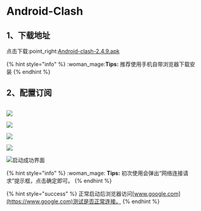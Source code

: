 # Android-Clash

## 1、下载地址

点击下载:point\_right:[Android-clash-2.4.9.apk](https://wwa.lanzoui.com/iRwkBwfsghi)

{% hint style="info" %}
:woman\_mage:**Tips:** 推荐使用手机自带浏览器下载安装
{% endhint %}

## 2、配置订阅

<div align="center">

<img src="../.gitbook/assets/1.jpg" alt="">

</div>

![](../.gitbook/assets/2.jpg)

![](../.gitbook/assets/3.jpg)

![](../.gitbook/assets/4.jpg)

![](../.gitbook/assets/5.jpg)

![启动成功界面](../.gitbook/assets/6.jpg)

{% hint style="info" %}
:woman\_mage: **Tips:** 初次使用会弹出“网络连接请求”提示框，点击确定即可。
{% endhint %}

{% hint style="success" %}
正常启动后浏览器访问[www.google.com](https://www.google.com)测试是否正常连接。
{% endhint %}
